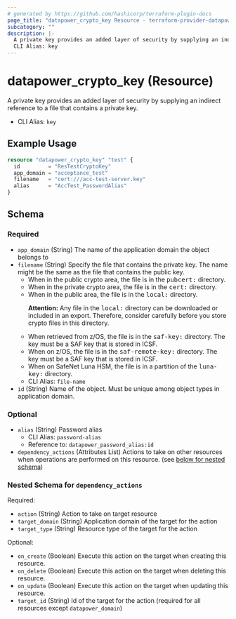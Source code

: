 ```yaml
---
# generated by https://github.com/hashicorp/terraform-plugin-docs
page_title: "datapower_crypto_key Resource - terraform-provider-datapower"
subcategory: ""
description: |-
  A private key provides an added layer of security by supplying an indirect reference to a file that contains a private key.
  CLI Alias: key
---
```


# datapower_crypto_key (Resource)

A private key provides an added layer of security by supplying an indirect reference to a file that contains a private key.
  - CLI Alias: `key`

## Example Usage

```terraform
resource "datapower_crypto_key" "test" {
  id         = "ResTestCryptoKey"
  app_domain = "acceptance_test"
  filename   = "cert:///acc-test-server.key"
  alias      = "AccTest_PasswordAlias"
}
```

<!-- schema generated by tfplugindocs -->
## Schema

### Required

- `app_domain` (String) The name of the application domain the object belongs to
- `filename` (String) Specify the file that contains the private key. The name might be the same as the file that contains the public key. <ul><li>When in the public crypto area, the file is in the <tt>pubcert:</tt> directory.</li><li>When in the private crypto area, the file is in the <tt>cert:</tt> directory.</li><li>When in the public area, the file is in the <tt>local:</tt> directory. <p><b>Attention:</b> Any file in the <tt>local:</tt> directory can be downloaded or included in an export. Therefore, consider carefully before you store crypto files in this directory.</p></li><li>When retrieved from z/OS, the file is in the <tt>saf-key:</tt> directory. The key must be a SAF key that is stored in ICSF.</li><li>When on z/OS, the file is in the <tt>saf-remote-key:</tt> directory. The key must be a SAF key that is stored in ICSF.</li><li>When on SafeNet Luna HSM, the file is in a partition of the <tt>luna-key:</tt> directory.</li></ul>
  - CLI Alias: `file-name`
- `id` (String) Name of the object. Must be unique among object types in application domain.

### Optional

- `alias` (String) Password alias
  - CLI Alias: `password-alias`
  - Reference to: `datapower_password_alias:id`
- `dependency_actions` (Attributes List) Actions to take on other resources when operations are performed on this resource. (see [below for nested schema](#nestedatt--dependency_actions))

<a id="nestedatt--dependency_actions"></a>
### Nested Schema for `dependency_actions`

Required:

- `action` (String) Action to take on target resource
- `target_domain` (String) Application domain of the target for the action
- `target_type` (String) Resource type of the target for the action

Optional:

- `on_create` (Boolean) Execute this action on the target when creating this resource.
- `on_delete` (Boolean) Execute this action on the target when deleting this resource.
- `on_update` (Boolean) Execute this action on the target when updating this resource.
- `target_id` (String) Id of the target for the action (required for all resources except `datapower_domain`)
